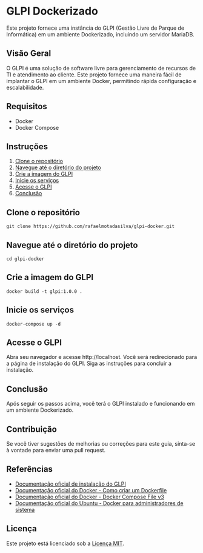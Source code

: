 # GLPI Dockerizado

Este projeto fornece uma instância do GLPI (Gestão Livre de Parque de Informática) em um ambiente Dockerizado, incluindo um servidor MariaDB.

## Visão Geral

O GLPI é uma solução de software livre para gerenciamento de recursos de TI e atendimento ao cliente. Este projeto fornece uma maneira fácil de implantar o GLPI em um ambiente Docker, permitindo rápida configuração e escalabilidade.

## Requisitos

* Docker
* Docker Compose

## Instruções

1. [Clone o repositório](#clone-o-repositório)
2. [Navegue até o diretório do projeto](#navegue-até-o-diretório-do-projeto)
3. [Crie a imagem do GLPI](#crie-a-imagem-do-glpi)
4. [Inicie os serviços](#inicie-os-serviços)
5. [Acesse o GLPI](#acesse-o-glpi)
8. [Conclusão](#conclusão)

## Clone o repositório

```
git clone https://github.com/rafaelmotadasilva/glpi-docker.git
```

## Navegue até o diretório do projeto

```
cd glpi-docker
```

## Crie a imagem do GLPI

```
docker build -t glpi:1.0.0 .
```

## Inicie os serviços

```
docker-compose up -d
```

## Acesse o GLPI

Abra seu navegador e acesse http://localhost. Você será redirecionado para a página de instalação do GLPI. Siga as instruções para concluir a instalação.

## Conclusão

Após seguir os passos acima, você terá o GLPI instalado e funcionando em um ambiente Dockerizado.

## Contribuição

Se você tiver sugestões de melhorias ou correções para este guia, sinta-se à vontade para enviar uma pull request.

## Referências

- [Documentação oficial de instalação do GLPI](https://glpi-install.readthedocs.io/pt/latest/)
- [Documentação oficial do Docker - Como criar um Dockerfile](https://docs.docker.com/engine/reference/builder/)
- [Documentação oficial do Docker - Docker Compose File v3](https://docs.docker.com/compose/compose-file/compose-file-v3/)
- [Documentação oficial do Ubuntu - Docker para administradores de sistema](https://ubuntu.com/server/docs/docker-for-system-admins)

## Licença

Este projeto está licenciado sob a [Licença MIT](LICENSE).
